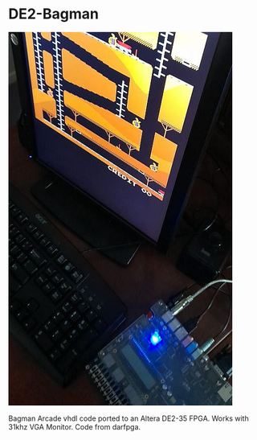 # DE2-Bagman
![Model](DE2-Bagman.jpg)

Bagman Arcade vhdl code ported to an Altera DE2-35 FPGA. Works with 31khz VGA Monitor. Code from darfpga.
